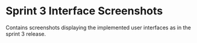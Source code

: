 # Sprint 3 Interface Screenshots

Contains screenshots displaying the implemented user interfaces as in the sprint 3 release.

